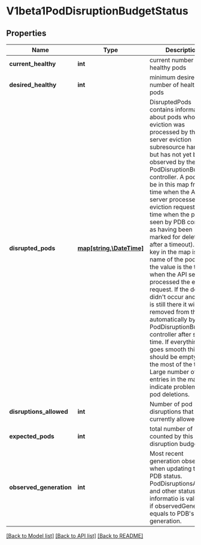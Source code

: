 # V1beta1PodDisruptionBudgetStatus

## Properties
Name | Type | Description | Notes
------------ | ------------- | ------------- | -------------
**current_healthy** | **int** | current number of healthy pods | 
**desired_healthy** | **int** | minimum desired number of healthy pods | 
**disrupted_pods** | [**map[string,\DateTime]**](\DateTime.md) | DisruptedPods contains information about pods whose eviction was processed by the API server eviction subresource handler but has not yet been observed by the PodDisruptionBudget controller. A pod will be in this map from the time when the API server processed the eviction request to the time when the pod is seen by PDB controller as having been marked for deletion (or after a timeout). The key in the map is the name of the pod and the value is the time when the API server processed the eviction request. If the deletion didn&#39;t occur and a pod is still there it will be removed from the list automatically by PodDisruptionBudget controller after some time. If everything goes smooth this map should be empty for the most of the time. Large number of entries in the map may indicate problems with pod deletions. | 
**disruptions_allowed** | **int** | Number of pod disruptions that are currently allowed. | 
**expected_pods** | **int** | total number of pods counted by this disruption budget | 
**observed_generation** | **int** | Most recent generation observed when updating this PDB status. PodDisruptionsAllowed and other status informatio is valid only if observedGeneration equals to PDB&#39;s object generation. | [optional] 

[[Back to Model list]](../README.md#documentation-for-models) [[Back to API list]](../README.md#documentation-for-api-endpoints) [[Back to README]](../README.md)



